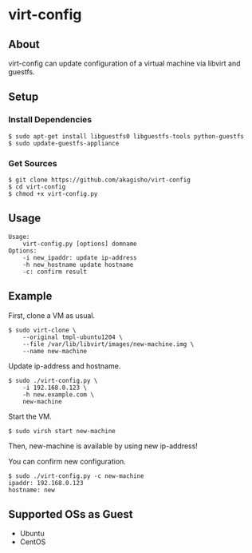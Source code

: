 # virt-config

## About

virt-config can update configuration of a virtual machine via libvirt and guestfs.

## Setup

### Install Dependencies

    $ sudo apt-get install libguestfs0 libguestfs-tools python-guestfs
    $ sudo update-guestfs-appliance

### Get Sources

    $ git clone https://github.com/akagisho/virt-config
    $ cd virt-config
    $ chmod +x virt-config.py

## Usage

    Usage:
        virt-config.py [options] domname
    Options:
        -i new_ipaddr: update ip-address
        -h new_hostname update hostname
        -c: confirm result

## Example

First, clone a VM as usual.

    $ sudo virt-clone \
        --original tmpl-ubuntu1204 \
        --file /var/lib/libvirt/images/new-machine.img \
        --name new-machine

Update ip-address and hostname.

    $ sudo ./virt-config.py \
        -i 192.168.0.123 \
        -h new.example.com \
        new-machine

Start the VM.

    $ sudo virsh start new-machine

Then, new-machine is available by using new ip-address!

You can confirm new configuration.

    $ sudo ./virt-config.py -c new-machine
    ipaddr: 192.168.0.123
    hostname: new

## Supported OSs as Guest

+ Ubuntu
+ CentOS
